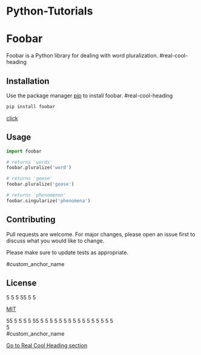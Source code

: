 # Python-Tutorials
<a name="Foobar"></a>
# Foobar
Foobar is a Python library for dealing with word pluralization.
#real-cool-heading
## Installation

Use the package manager [pip](https://pip.pypa.io/en/stable/) to install foobar.
#real-cool-heading

```bash
pip install foobar
```
[click](#-custom_anchor_name)

## Usage

```python
import foobar

# returns 'words'
foobar.pluralize('word')

# returns 'geese'
foobar.pluralize('goose')

# returns 'phenomenon'
foobar.singularize('phenomena')
```

## Contributing

Pull requests are welcome. For major changes, please open an issue first
to discuss what you would like to change.

Please make sure to update tests as appropriate.

#custom_anchor_name
## License
5
5
5
55
5
5

[MIT](https://choosealicense.com/licenses/mit/)

55
5
5
5
5
55
5
5
5
5
5
5
5
5
5
5
5
5
5
5
5
5
<br>
5
</br>
#custom_anchor_name

[Go to Real Cool Heading section](#real-cool-heading)
